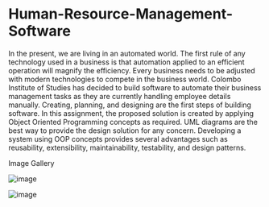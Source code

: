 # Human-Resource-Management-Software
In the present, we are living in an automated world. The first rule of any technology used 
in a business is that automation applied to an efficient operation will magnify the efficiency. 
Every business needs to be adjusted with modern technologies to compete in the business 
world. Colombo Institute of Studies has decided to build software to automate their 
business management tasks as they are currently handling employee details manually. 
Creating, planning, and designing are the first steps of building software. In this 
assignment, the proposed solution is created by applying Object Oriented Programming 
concepts as required. UML diagrams are the best way to provide the design solution for 
any concern. Developing a system using OOP concepts provides several advantages such 
as reusability, extensibility, maintainability, testability, and design patterns.

Image Gallery

![image](https://github.com/user-attachments/assets/4fcb5bb1-df2f-4649-ba58-0870fd60ad89)

![image](https://github.com/user-attachments/assets/5f43e581-a069-4b0c-92fa-a3f7f62b9f3c)


